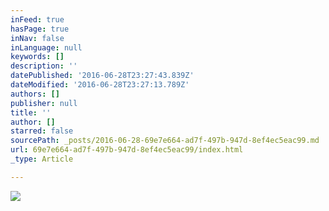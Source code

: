 ```yaml
---
inFeed: true
hasPage: true
inNav: false
inLanguage: null
keywords: []
description: ''
datePublished: '2016-06-28T23:27:43.839Z'
dateModified: '2016-06-28T23:27:13.789Z'
authors: []
publisher: null
title: ''
author: []
starred: false
sourcePath: _posts/2016-06-28-69e7e664-ad7f-497b-947d-8ef4ec5eac99.md
url: 69e7e664-ad7f-497b-947d-8ef4ec5eac99/index.html
_type: Article

---
```

![](https://the-grid-user-content.s3-us-west-2.amazonaws.com/0e2d86c0-ffef-4047-9c2c-c8db9c2d5e24.jpg)